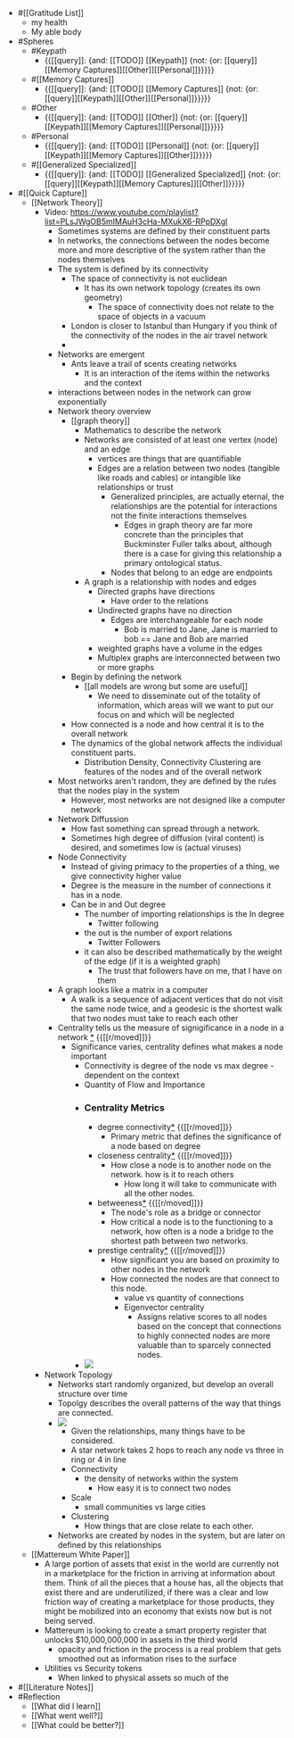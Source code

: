 - #[[Gratitude List]] 
    - my health
    - My able body
- #Spheres 
    - #Keypath
        - {{[[query]]: {and: [[TODO]] [[Keypath]] {not: {or: [[query]][[Memory Captures]][[Other]][[Personal]]}}}}}
    - #[[Memory Captures]]
        - {{[[query]]: {and: [[TODO]] [[Memory Captures]] {not: {or: [[query]][[Keypath]][[Other]][[Personal]]}}}}}
    - #Other
        - {{[[query]]: {and: [[TODO]] [[Other]] {not: {or: [[query]][[Keypath]][[Memory Captures]][[Personal]]}}}}}
    - #Personal
        - {{[[query]]: {and: [[TODO]] [[Personal]] {not: {or: [[query]][[Keypath]][[Memory Captures]][[Other]]}}}}}
    - #[[Generalized Specialized]]
        - {{[[query]]: {and: [[TODO]] [[Generalized Specialized]] {not: {or: [[query]][[Keypath]][[Memory Captures]][[Other]]}}}}}
- #[[Quick Capture]]
    - [[Network Theory]]
        - Video: https://www.youtube.com/playlist?list=PLsJWgOB5mIMAuH3cHa-MXukX6-RPpDXgl
            - Sometimes systems are defined by their constituent parts
            - In networks, the connections between the nodes become more and more descriptive of the system rather than the nodes themselves
            - The system is defined by its connectivity
                - The space of connectivity is not euclidean
                    - It has its own network topology (creates its own geometry)
                        - The space of connectivity does not relate to the space of objects in a vacuum
                - London is closer to Istanbul than Hungary if you think of the connectivity of  the nodes in the air travel network
                - 
            - Networks are emergent
                - Ants leave a trail of scents creating networks
                    - It is an interaction of the items within the networks and the context
            - interactions between nodes in the network can grow exponentially
            - Network theory overview
                - [[graph theory]]
                    - Mathematics to describe the network
                    - Networks are consisted of at least one vertex (node) and an edge
                        - vertices are things that are quantifiable
                        - Edges are a relation between two nodes (tangible like roads and cables) or intangible like relationships or trust
                            - Generalized principles, are actually eternal, the relationships are the potential for interactions not the finite interactions themselves
                                - Edges in graph theory are far more concrete than the principles that Buckminster Fuller talks about, although there is a case for giving this relationship a primary ontological status.
                            - Nodes that belong to an edge are endpoints
                    - A graph is a relationship with nodes and edges
                        - Directed graphs have directions
                            - Have order to the relations
                        - Undirected graphs have no direction
                            - Edges are interchangeable for each node
                                - Bob is married to Jane, Jane is married to bob == Jane and Bob are married
                        - weighted graphs have a volume in the edges
                        - Multiplex graphs are interconnected between two or more graphs
                - Begin by defining the network
                    - [[all models are wrong but some are useful]]
                        - We need to disseminate out of the totality of information, which areas will we want to put our focus on and which will be neglected
                - How connected is a node and how central it is to the overall network
                - The dynamics of the global network affects the individual constituent parts.
                    - Distribution Density, Connectivity Clustering are features of the nodes and of the overall network
            - Most networks aren't random, they are defined by the rules that the nodes play in the system
                - However, most networks are not designed like a computer network
            - Network Diffussion
                - How fast something can spread through a network.
                - Sometimes high degree of diffusion (viral content) is desired, and sometimes low is (actual viruses)
            - Node Connectivity
                - Instead of giving primacy to the properties of a thing, we give connectivity higher value
                - Degree is the measure in the number of connections it has in a node. 
                - Can be in and Out degree
                    - The number of importing relationships is the In degree
                        - Twitter following
                    - the out is the number of export relations
                        - Twitter Followers
                    - it can also be described mathematically by the weight of the edge (if it is a weighted graph)
                        - The trust that followers have on me, that I have on them
            - A graph looks like a matrix in a computer
                - A walk is a sequence of adjacent vertices that do not visit the same node twice, and a geodesic is the shortest walk that two nodes must take to reach each other
            - Centrality tells us the measure of signigificance in a node in a network [*](((kQz3nVmVR))) {{[[r/moved]]}}
                - Significance varies, centrality defines what makes a node important
                    - Connectivity is degree of the node vs max degree - dependent on the context
                    - Quantity of Flow and Importance
                    - ### Centrality Metrics
                        - degree connectivity[*](((Cb7gHEuNE))) {{[[r/moved]]}}
                            - Primary metric that defines the significance of a node based on degree
                        - closeness centrality[*](((0Wt11F57-))) {{[[r/moved]]}}
                            - How close a node is to another node on the network. how is it to reach others
                                - How long it will take to communicate with all the other nodes.
                        - betweeness[*](((uBSOkTF1H))) {{[[r/moved]]}}
                            - The node's role as a bridge or connector
                            - How critical a node is to the functioning to a network, how often is a node a bridge to the shortest path between two networks.
                        - prestige centrality[*](((1xBvoXNYf))) {{[[r/moved]]}}
                            - How significant you are based on proximity to other nodes in the network
                            - How connected the nodes are that connect to this node.
                                - value vs quantity of connections
                                - Eigenvector centrality
                                    - Assigns relative scores to all nodes based on the concept that connections to highly connected nodes are more valuable than to sparcely connected nodes.
                    - ![](https://firebasestorage.googleapis.com/v0/b/firescript-577a2.appspot.com/o/imgs%2Fapp%2FJavier-knowledge-graph%2FPbGxNXQzcE.png?alt=media&token=91cbe700-7af2-4b15-99c0-3d1b8050e33a)
        - Network Topology
            - Networks start randomly organized, but develop an overall structure over time
            - Topolgy describes the overall patterns of the way that things are connected.
            - ![](https://firebasestorage.googleapis.com/v0/b/firescript-577a2.appspot.com/o/imgs%2Fapp%2FJavier-knowledge-graph%2Fqn3aKEbs_I.png?alt=media&token=dbe2b1fb-84c9-449e-9fee-8803f54fd056)
                - Given the relationships, many things have to be considered.
                - A star network takes 2 hops to reach any node vs three in ring or 4 in line
                - Connectivity
                    - the density of networks within the system
                        - How easy it is to connect two nodes
                - Scale
                    - small communities vs large cities
                - Clustering 
                    - How things that are close relate to each other.
            - Networks are created by nodes in the system, but are later on defined by this relationships
    - [[Mattereum White Paper]]
        - A large portion of assets that exist in the world are currently not in a marketplace for the friction in arriving at information about them. Think of all the pieces that a house has, all the objects that exist there and are underutilized, if there was a clear and low friction way of creating a marketplace for those products, they might be mobilized into an economy that exists now but is not being served.
        - Mattereum is looking to create a smart property register that unlocks $10,000,000,000 in assets in the third world
            - opacity and friction in the process is a real problem that gets smoothed out as information rises to the surface
        - Utilities vs Security tokens
            - When linked to physical assets so much of the 
- #[[Literature Notes]]
- #Reflection
    - [[What did I learn]]
    - [[What went well?]]
    - [[What could be better?]]
